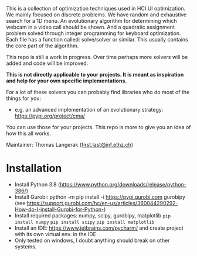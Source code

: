 This is a collection of optimization techniques used in HCI UI optimization. We mainly focused on discrete problems. 
We have random and exhaustive search for a 1D menu. An evolutionary algorithm for determining which webcam in a video
call should be shown. And a quadratic assignment problem solved through integer programming for keyboard optimization.
Each file has a function called: solve/solver or similar. This usually contains the core part of the algorithm. 

This repo is still a work in progress. Over time perhaps more solvers will be added and code will be improved. 

**This is not directly applicable to your projects. 
It is meant as inspiration and help for your own specific implementations.**

For a lot of these solvers you can probably find libraries who do most of the things for you:
- e.g. an advanced implementation of an evolutionary strategy: https://pypi.org/project/cma/

You can use those for your projects. This repo is more to give you an idea of how this all works. 

Maintainer: Thomas Langerak (first.last@inf.ethz.ch)

# Installation
- Install Python 3.8 (https://www.python.org/downloads/release/python-386/)
- Install Gurobi: python -m pip install -i https://pypi.gurobi.com gurobipy (see https://support.gurobi.com/hc/en-us/articles/360044290292-How-do-I-install-Gurobi-for-Python-)
- Install required packages: numpy, scipy, gurobipy, matplotlib
    ```pip install numpy```
    ```pip install scipy```
    ```pip install matplotlib```
- Install an IDE: https://www.jetbrains.com/pycharm/ and create project with its own virtual env. in the IDE
- Only tested on windows, I doubt anything should break on other systems. 


